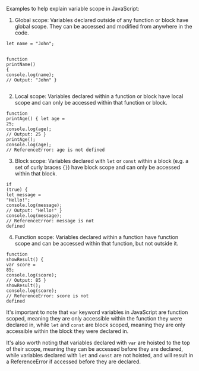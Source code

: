 <div class="markdown prose w-full break-words dark:prose-invert light"><p>Examples to help explain variable scope in JavaScript:</p><ol><li>Global scope: Variables declared outside of any function or block have global scope. They can be accessed and modified from anywhere in the code.</li></ol><pre><div class="bg-black mb-4 rounded-md"><div class="p-4 overflow-y-auto"><code class="!whitespace-pre-wrap hljs language-javascript"><span class="hljs-keyword">let</span> name = <span class="hljs-string">"John"</span>;

<span class="hljs-keyword">function</span> <span class="hljs-title function_">printName</span>(<span class="hljs-params"></span>) {
<span class="hljs-variable language_">console</span>.<span class="hljs-title function_">log</span>(name); <span class="hljs-comment">// Output: "John"</span>
}
</code></div></div></pre><ol start="2"><li>Local scope: Variables declared within a function or block have local scope and can only be accessed within that function or block.</li></ol><pre><div class="bg-black mb-4 rounded-md"><div class="flex items-center relative text-gray-200 bg-gray-800 px-4 py-2 text-xs font-sans"><div class="p-4 overflow-y-auto"><code class="!whitespace-pre-wrap hljs language-scss">function <span class="hljs-built_in">printAge</span>() {
let age = <span class="hljs-number">25</span>;
console<span class="hljs-selector-class">.log</span>(age); <span class="hljs-comment">// Output: 25</span>
}
<span class="hljs-built_in">printAge</span>();
console<span class="hljs-selector-class">.log</span>(age); <span class="hljs-comment">// ReferenceError: age is not defined</span>
</code></div></div></pre><ol start="3"><li>Block scope: Variables declared with <code>let</code> or <code>const</code> within a block (e.g. a set of curly braces <code>{}</code>) have block scope and can only be accessed within that block.</li></ol><pre><div class="bg-black mb-4 rounded-md"><div class="p-4 overflow-y-auto"><code class="!whitespace-pre-wrap hljs language-javascript"><span class="hljs-keyword">if</span> (<span class="hljs-literal">true</span>) {
<span class="hljs-keyword">let</span> message = <span class="hljs-string">"Hello!"</span>;
<span class="hljs-variable language_">console</span>.<span class="hljs-title function_">log</span>(message); <span class="hljs-comment">// Output: "Hello!"</span>
}
<span class="hljs-variable language_">console</span>.<span class="hljs-title function_">log</span>(message); <span class="hljs-comment">// ReferenceError: message is not defined</span>
</code></div></div></pre><ol start="4"><li>Function scope: Variables declared within a function have function scope and can be accessed within that function, but not outside it.</li></ol><pre><div class="p-4 overflow-y-auto"><code class="!whitespace-pre-wrap hljs language-scss">function <span class="hljs-built_in">showResult</span>() {
<span class="hljs-selector-tag">var</span> score = <span class="hljs-number">85</span>;
console<span class="hljs-selector-class">.log</span>(score); <span class="hljs-comment">// Output: 85</span>
}
<span class="hljs-built_in">showResult</span>();
console<span class="hljs-selector-class">.log</span>(score); <span class="hljs-comment">// ReferenceError: score is not defined</span>
</code></div></div></pre><p>It's important to note that <code>var</code> keyword variables in JavaScript are function scoped, meaning they are only accessible within the function they were declared in, while <code>let</code> and <code>const</code> are block scoped, meaning they are only accessible within the block they were declared in.</p><p>It's also worth noting that variables declared with <code>var</code> are hoisted to the top of their scope, meaning they can be accessed before they are declared, while variables declared with <code>let</code> and <code>const</code> are not hoisted, and will result in a ReferenceError if accessed before they are declared.</p></div>
